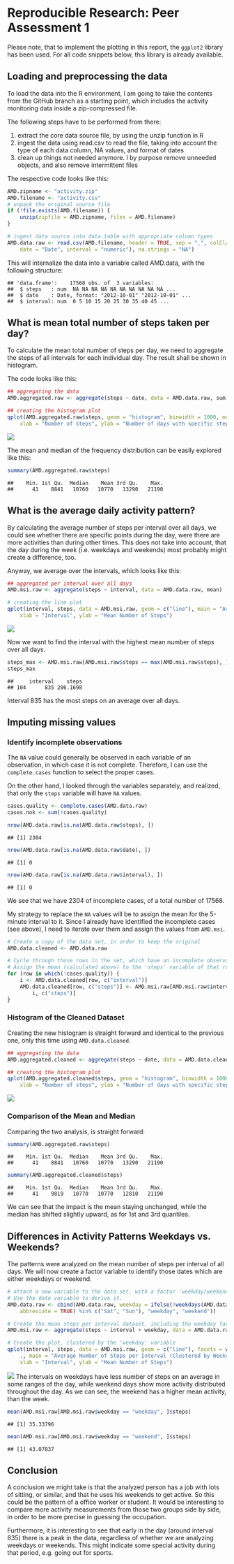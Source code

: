 # Reproducible Research: Peer Assessment 1
Please note, that to implement the plotting in this report, the `ggplot2` library has been used. For all code snippets below, this library is already available.


## Loading and preprocessing the data
To load the data into the R environment, I am going to take the contents from the GitHub branch as a starting point, which includes the activity monitoring data inside a zip-compressed file. 

The following steps have to be performed from there:

1.  extract the core data source file, by using the unzip function in R
2.  ingest the data using read.csv to read the file, taking into account the type of each data column, NA values, and format of dates
3.  clean up things not needed anymore. I by purpose remove unneeded objects, and also remove intermittent files 

The respective code looks like this:

```r
AMD.zipname <- "activity.zip"
AMD.filename <- "activity.csv"
# unpack the original source file
if (!file.exists(AMD.filename)) {
    unzip(zipfile = AMD.zipname, files = AMD.filename)
}

# ingest data source into data.table with appropriate column types
AMD.data.raw <- read.csv(AMD.filename, header = TRUE, sep = ",", colClasses = c(steps = "numeric", 
    date = "Date", interval = "numeric"), na.strings = "NA")
```
This will internalize the data into a variable called AMD.data, with the following structure:

```
## 'data.frame':	17568 obs. of  3 variables:
##  $ steps   : num  NA NA NA NA NA NA NA NA NA NA ...
##  $ date    : Date, format: "2012-10-01" "2012-10-01" ...
##  $ interval: num  0 5 10 15 20 25 30 35 40 45 ...
```

## What is mean total number of steps taken per day?
To calculate the mean total number of steps per day, we need to aggregate the steps of all intervals for each individual day. The result shall be shown in histogram.

The code looks like this:

```r
## aggregating the data
AMD.aggregated.raw <- aggregate(steps ~ date, data = AMD.data.raw, sum)

## creating the histogram plot
qplot(AMD.aggregated.raw$steps, geom = "histogram", binwidth = 1000, main = "Overview on the frequency of total steps per day on the raw data (incl. NA)", 
    xlab = "Number of steps", ylab = "Number of days with specific steps")
```

![](PA1_template_files/figure-html/unnamed-chunk-4-1.png) 

The mean and median of the frequency distribution can be easily explored like this:

```r
summary(AMD.aggregated.raw$steps)
```

```
##    Min. 1st Qu.  Median    Mean 3rd Qu.    Max. 
##      41    8841   10760   10770   13290   21190
```

## What is the average daily activity pattern?
By calculating the average number of steps per interval over all days, we could see whether there are specific points during the day, were there are more activities than during other times. This does not take into account, that the day during the week (i.e. weekdays and weekends) most probably might create a difference, too.

Anyway, we average over the intervals, which looks like this:

```r
## aggregated per interval over all days
AMD.msi.raw <- aggregate(steps ~ interval, data = AMD.data.raw, mean)

# creating the line plot
qplot(interval, steps, data = AMD.msi.raw, geom = c("line"), main = "Average Number of Steps per Interval (over all Days)", 
    xlab = "Interval", ylab = "Mean Number of Steps")
```

![](PA1_template_files/figure-html/unnamed-chunk-6-1.png) 

Now we want to find the interval with the highest mean number of steps over all days.

```r
steps_max <- AMD.msi.raw[AMD.msi.raw$steps == max(AMD.msi.raw$steps), ]
steps_max
```

```
##     interval    steps
## 104      835 206.1698
```
Interval 835 has the most steps on an average over all days.

## Imputing missing values

### Identify incomplete observations
The `NA` value could generally be observed in each variable of an observation, in which case it is not complete. Therefore, I can use the `complete.cases` function to select the proper cases.

On the other hand, I looked through the variables separately, and realized, that only the `steps` variable will have `NA` values.


```r
cases.quality <- complete.cases(AMD.data.raw)
cases.nok <- sum(!cases.quality)

nrow(AMD.data.raw[is.na(AMD.data.raw$steps), ])
```

```
## [1] 2304
```

```r
nrow(AMD.data.raw[is.na(AMD.data.raw$date), ])
```

```
## [1] 0
```

```r
nrow(AMD.data.raw[is.na(AMD.data.raw$interval), ])
```

```
## [1] 0
```

We see that we have 2304 of incomplete cases, of a total number of 17568.

My strategy to replace the `NA` values will be to assign the mean for the 5-minute interval to it.
Since I already have identified the incomplete cases (see above), I need to iterate over them and assign the values from `AMD.msi`.


```r
# Create a copy of the data set, in order to keep the original
AMD.data.cleaned <- AMD.data.raw

# Cycle through those rows in the set, which have an incomplete observation
# Assign the mean (calculated above) to the 'steps' variable of that row
for (row in which(!cases.quality)) {
    i <- AMD.data.cleaned[row, c("interval")]
    AMD.data.cleaned[row, c("steps")] <- AMD.msi.raw[AMD.msi.raw$interval == 
        i, c("steps")]
}
```

### Histogram of the Cleaned Dataset
Creating the new histogram is straight forward and identical to the previous one, only this time using `AMD.data.cleaned`.

```r
## aggregating the data
AMD.aggregated.cleaned <- aggregate(steps ~ date, data = AMD.data.cleaned, sum)

## creating the histogram plot
qplot(AMD.aggregated.cleaned$steps, geom = "histogram", binwidth = 1000, main = "Overview on the frequency of total steps per day on the cleaned data", 
    xlab = "Number of steps", ylab = "Number of days with specific steps")
```

![](PA1_template_files/figure-html/unnamed-chunk-10-1.png) 

### Comparison of the Mean and Median
Comparing the two analysis, is straight forward:

```r
summary(AMD.aggregated.raw$steps)
```

```
##    Min. 1st Qu.  Median    Mean 3rd Qu.    Max. 
##      41    8841   10760   10770   13290   21190
```

```r
summary(AMD.aggregated.cleaned$steps)
```

```
##    Min. 1st Qu.  Median    Mean 3rd Qu.    Max. 
##      41    9819   10770   10770   12810   21190
```
We can see that the impact is the mean staying unchanged, while the median has shifted slightly upward, as for 1st and 3rd quantiles.

## Differences in Activity Patterns Weekdays vs. Weekends?
The patterns were analyzed on the mean number of steps per interval of all days. We will now create a factor variable to identify those dates which are either weekdays or weekend.

```r
# attach a now variable to the data set, with a factor 'weekday/weekend'.
# Use the date variable to derive it.
AMD.data.raw <- cbind(AMD.data.raw, weekday = ifelse(!weekdays(AMD.data.raw$date, 
    abbreviate = TRUE) %in% c("Sat", "Sun"), "weekday", "weekend"))

# Create the mean steps per interval dataset, including the weekday factor
AMD.msi.raw <- aggregate(steps ~ interval + weekday, data = AMD.data.raw, mean)

# Create the plot, clustered by the 'weekday' variable
qplot(interval, steps, data = AMD.msi.raw, geom = c("line"), facets = weekday ~ 
    ., main = "Average Number of Steps per Interval (Clustered by Weekday vs. Weekend)", 
    xlab = "Interval", ylab = "Mean Number of Steps")
```

![](PA1_template_files/figure-html/unnamed-chunk-12-1.png) 
The intervals on weekdays have less number of steps on an average in some ranges of the day, while weekend days show more activity distributed throughout the day. As we can see, the weekend has a higher mean activity, than the week.

```r
mean(AMD.msi.raw[AMD.msi.raw$weekday == "weekday", ]$steps)
```

```
## [1] 35.33796
```

```r
mean(AMD.msi.raw[AMD.msi.raw$weekday == "weekend", ]$steps)
```

```
## [1] 43.07837
```

## Conclusion
A conclusion we might take is that the analyzed person has a job with lots of sitting, or similar, and that he uses his weekends to get active. So this could be the pattern of a office worker or student. It would be interesting to compare more activity measurements from those two groups side by side, in order to be more precise in guessing the occupation.

Furthermore, it is interesting to see that early in the day (around interval 835) there is a peak in the data, regardless of whether we are analyzing weekdays or weekends. This might indicate some special activity during that period, e.g. going out for sports.
